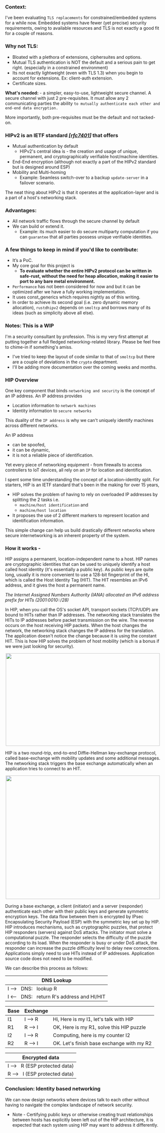 ### Context: 
I've been evaluating `TLS replacements` for constrained/embedded systems for a while now. Embedded systems have fewer (yet precise) security requirements, owing to available resources and TLS is not exactly a good fit for a couple of reasons.

### Why not TLS:
- Bloated with a plethora of extensions, ciphersuites and options.
- Mutual TLS authentication is NOT the default and a serious pain to get right. (especially in a constrained environment)
- Its not exactly lightweight (even with TLS 1.3) when you begin to account for extensions. Ex: client-auth extension.
- Certificate sizes.

**What's needed:** - a simpler, easy-to-use, lightweight secure channel. A secure channel with just 2 pre-requisites. It must allow any 2 communicating parties the ability `to mutually authenticate each other and end-end data encryption.`

More importantly, both pre-requisites must be the default and not tacked-on. 

### HIPv2 is an IETF standard *[[rfc7401](https://tools.ietf.org/html/rfc7401)]* that offers

- Mutual authentication by default 
	- HIPv2's central idea is - the creation and usage of unique, permanent, and cryptographically verifiable host/machine identities.
- End-End encryption (although not exactly a part of the HIPv2 standard but is designed around ESP)
- Mobility and Multi-homing 
	- Example: Seamless switch-over to a backup `update-server` in a failover scenario.

The neat thing about HIPv2 is that it operates at the application-layer and is a part of a host's networking stack.

### Advantages:
- All network traffic flows through the secure channel by default
- We can build or extend it. 
	- Example: its much easier to do secure multiparty computation if you can `guarantee` that all parties possess unique verifiable identities.

### A few things to keep in mind if you'd like to contribute:
- It’s a PoC.
- My core goal for this project is 
    - **To evaluate whether the entire HIPv2 protocol can be written in safe-rust, without the need for heap allocation, making it easier to port to any bare metal environment.**
- `Performance` has not been considered for now and but it can be optimized after we have a fully working implementation.
- It uses const_generics which requires nightly as of this writing.
- In order to achieve its second goal (i.e. zero dynamic memory allocation), `rustdhipv2` depends on `smoltcp` and borrows many of its ideas (such as simplicity above all else). 

### Notes: This is a WIP
I'm a security consultant by profession. This is my very first attempt at putting together a full fledged networking-related library. Please be feel free to chime-in if something's amiss.
- I've tried to keep the layout of code similar to that of `smoltcp` but there are a couple of deviations in the `crypto` department. 
- I'll be adding more documentation over the coming weeks and months.

### HIP Overview 

One key component that binds `networking and security` is the concept of an IP address. An IP address provides 

- Location information to `network machines` 
- Identity information to `secure networks`

This duality of the `IP address` is why we can't uniquely identify machines across different networks. 

An IP address 

- can be spoofed, 
- it can be dynamic, 
- it is not a reliable piece of identification. 

Yet every piece of networking equipment - from firewalls to access controllers to IoT devices, all rely on an `IP` for location and identification. 

I spent some time understanding the concept of a location-identity split. For starters, HIP is an IETF standard that's been in the making for over 15 years, 

- HIP solves the problem of having to rely on overloaded IP addresses by splitting the 2 tasks i.e. 
	- `machine/host identification` and 
	- `machine/host location`
- It proposes the use of 2 different markers to represent location and identification information.

This simple change can help us build drastically different networks where secure internetworking is an inherent property of the system.

### How it works -

HIP assigns a permanent, location-independent name to a host. HIP names are cryptographic identities that can be used to uniquely identify a host called host identity (it's essentially a public key). As public keys are quite long, usually it is more convenient to use a 128-bit fingerprint of the HI, which is called the Host Identity Tag (HIT). The HIT resembles an IPv6 address, and it gives the host a permanent name. 

*The Internet Assigned Numbers Authority (IANA) allocated an IPv6 address prefix for HITs (2001:0010::/28)*

In HIP, when you call the OS's socket API, transport sockets (TCP/UDP) are bound to HITs rather than IP addresses. The networking stack translates the HITs to IP addresses before packet transmission on the wire. The reverse occurs on the host receiving HIP packets. When the host changes the network, the networking stack changes the IP address for the translation. The application doesn't notice the change because it is using the constant HIT. This is how HIP solves the problem of host mobility (which is a bonus if we were just looking for security).

<p align="center">
  <img width="500" height="300" src="https://user-images.githubusercontent.com/20253082/108634128-2dfad480-749e-11eb-83fc-24652311e409.png">
</p>

HIP is a two round-trip, end-to-end Diffie-Hellman key-exchange protocol, called base-exchange with mobility updates and some additional messages. The networking stack triggers the base exchange automatically when an application tries to connect to an HIT. 

<p align="center">
  <img width="500" height="400" src="https://user-images.githubusercontent.com/20253082/108632871-18ce7780-7497-11eb-937b-99c545d3c00e.png">
</p>

During a base exchange, a client (initiator) and a server (responder) authenticate each other with their public keys and generate symmetric encryption keys. The data flow between them is encrypted by IPsec Encapsulating Security Payload (ESP) with the symmetric key set up by HIP. HIP introduces mechanisms, such as cryptographic puzzles, that protect HIP responders (servers) against DoS attacks. The initiator must solve a computational puzzle. The responder selects the difficulty of the puzzle according to its load. When the responder is busy or under DoS attack, the responder can increase the puzzle difficulty level to delay new connections. Applications simply need to use HITs instead of IP addresses. Application source code does not need to be modified. 
 
We can describe this process as follows: 

| 			 DNS Lookup                     |
|-------------------------------------------|
| I  --> &nbsp; DNS: &nbsp; lookup R  		            |
| I  <-- &nbsp; DNS: &nbsp; return R's address and HI/HIT|

|  Base	 | Exchange	| 										   |
|--------|----------|------------------------------------------|
| I1     | I --> R  | Hi, Here is my I1, let's talk with HIP   |
| R1     | R --> I  | OK, Here is my R1, solve this HIP puzzle |
| I2     | I --> R  | Computing, here is my counter I2		   |
| R2     | R --> I  | OK. Let's finish base exchange with my R2|

| 			 Encrypted data	                |
|-------------------------------------------|
| I --> &nbsp;	R (ESP protected data)      |
| R --> &nbsp;	I (ESP protected data)		|

### Conclusion: Identity based networking

We can now design networks where devices talk to each other without having to navigate the complex landscape of network security.

- Note - Certifying public keys or otherwise creating trust relationships between hosts has explicitly been left out of the HIP architecture, it is expected that each system using HIP may want to address it differently. 

